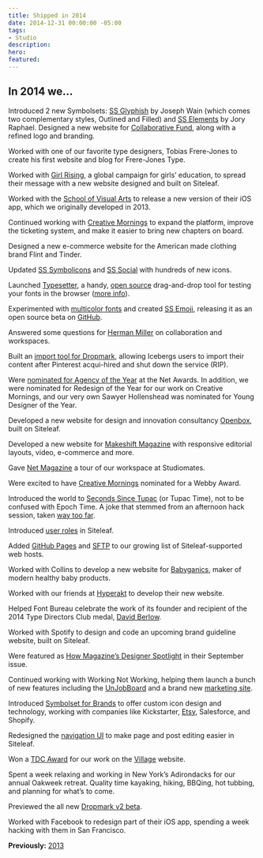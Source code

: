 ```yaml
---
title: Shipped in 2014
date: 2014-12-31 00:00:00 -05:00
tags:
- Studio
description: 
hero: 
featured: 
---
```


## In 2014 we…

Introduced 2 new Symbolsets: [SS Glyphish](http://blog.symbolset.com/new-set-ss-glyphish)
 by Joseph Wain (which comes two complementary styles, Outlined and Filled) and [SS Elements](http://blog.symbolset.com/new-set-ss-elements) by Jory Raphael.
Designed a new website for [Collaborative Fund](http://www.collaborativefund.com), along with a refined logo and branding.

Worked with one of our favorite type designers, Tobias Frere-Jones to create his first website and blog for Frere-Jones Type.

Worked with [Girl Rising](http://girlrising.com), a global campaign for girls’ education, to spread their message with a new website designed and built on Siteleaf.

Worked with the [School of Visual Arts](http://oak.is/helping/sva) to release a new version of their iOS app, which we originally developed in 2013.

Continued working with [Creative Mornings](https://creativemornings.com)
 to expand the platform, improve the ticketing system, and make it easier to bring new chapters on board.



Designed a new e-commerce website for the American made clothing brand Flint and Tinder.

Updated [SS Symbolicons](http://blog.symbolset.com/symbolicons-update) and [SS Social](http://blog.symbolset.com/new-symbols-in-social-1) with hundreds of new icons.

Launched [Typesetter](http://typesetter.symbolset.com), a handy, [open source](https://github.com/symbolset/typesetter) drag-and-drop tool for testing your fonts in the browser ([more info](http://blog.symbolset.com/introducing-typesetter)).

Experimented with [multicolor fonts](http://blog.symbolset.com/multicolor-fonts) and created [SS Emoji](http://blog.symbolset.com/making-ss-emoji), releasing it as an open source beta on [GitHub](https://github.com/symbolset/ss-emoji-beta).

Answered some questions for [Herman Miller](http://www.hermanmiller.com/research/topics/all-topics/collaborative-spirit.html) on collaboration and workspaces.

Built an [import tool for Dropmark](http://www.dropmark.com/blog/import-from-icebergs), allowing Icebergs users to import their content after Pinterest acqui-hired and shut down the service (RIP).

Were [nominated for Agency of the Year](http://oak.is/thinking/net-awards) at the Net Awards. In addition, we were nominated for Redesign of the Year for our work on Creative Mornings, and our very own Sawyer Hollenshead was nominated for Young Designer of the Year.

Developed a new website for design and innovation consultancy [Openbox](http://opnbx.com), built on Siteleaf.

Developed a new website for [Makeshift Magazine](http://mkshft.org) with responsive editorial layouts, video, e-commerce and more.

Gave [Net Magazine](http://oak.is/thinking/net-magazine) a tour of our workspace at Studiomates.

Were excited to have [Creative Mornings](http://oak.is/thinking/creativemornings-nominated-webby) nominated for a Webby Award.

Introduced the world to [Seconds Since Tupac](http://secondssincetupac.com) (or Tupac Time), not to be confused with Epoch Time. A joke that stemmed from an afternoon hack session, taken [way too far](http://oak.is/thinking/seconds-since-tupac).

Introduced [user roles](http://www.siteleaf.com/blog/introducing-user-roles) in Siteleaf.

Added [GitHub Pages](http://www.siteleaf.com/blog/github-pages) and [SFTP](http://www.siteleaf.com/blog/publish-to-sftp) to our growing list of Siteleaf-supported web hosts.

Worked with Collins to develop a new website for [Babyganics](http://babyganics.com), maker of modern healthy baby products.

Worked with our friends at [Hyperakt](http://hyperakt.com) to develop their new website.

Helped Font Bureau celebrate the work of its founder and recipient of the 2014 Type Directors Club medal, [David Berlow](http://davidberlow.fontbureau.com).

Worked with Spotify to design and code an upcoming brand guideline website, built on Siteleaf.

Were featured as [How Magazine’s Designer Spotlight](https://twitter.com/cameronmoll/status/524576682230169600) in their September issue.

Continued working with Working Not Working, helping them launch a bunch of new features including the [UnJobBoard](https://workingnotworking.com/jobs)
 and a brand new [marketing site](https://workingnotworking.com). 

Introduced [Symbolset for Brands](http://blog.symbolset.com/symbolset-for-brands) to offer custom icon design and technology, working with companies like Kickstarter, [Etsy](http://blog.symbolset.com/sell-on-etsy), Salesforce, and Shopify.

Redesigned the [navigation UI](http://www.siteleaf.com/blog/improvements-to-page-and-post-management) to make page and post editing easier in Siteleaf.

Won a [TDC Award](https://www.tdc.org/competitionwriteup/tdc-communication-design-winners-2014/) for our work on the [Village](http://vllg.com) website.

Spent a week relaxing and working in New York’s Adirondacks for our annual Oakweek retreat. Quality time kayaking, hiking, BBQing, hot tubbing, and planning for what’s to come.

Previewed the all new [Dropmark v2 beta](http://www.dropmark.com/blog/beta-test-the-new-dropmark).

Worked with Facebook to redesign part of their iOS app, spending a week hacking with them in San Francisco.

**Previously:** [2013](/thinking/2013)
